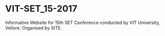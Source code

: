 # VIT-SET_15-2017
Informative Website for 15th SET Conference conducted by VIT University, Vellore. Organised by SITE.
